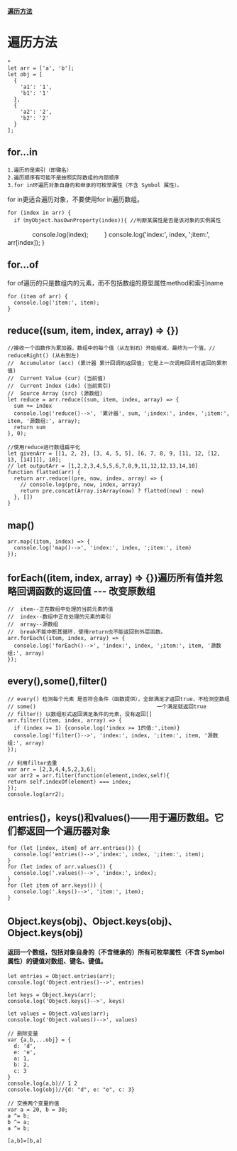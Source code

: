 <a href="#遍历方法">**遍历方法**</a>

# <a name="遍历方法">**遍历方法**</a>
> 
    * 
    let arr = ['a', 'b'];
    let obj = [
      {
        'a1': '1',
        'b1': '1'
      },
      {
        'a2': '2',
        'b2': '2'
      }
    ];

## for...in
>
    1.遍历的是索引（即键名）
    2.遍历顺序有可能不是按照实际数组的内部顺序
    3.for in环遍历对象自身的和继承的可枚举属性（不含 Symbol 属性）。
for in更适合遍历对象，不要使用for in遍历数组。

    for (index in arr) { 
      if（myObject.hasOwnProperty(index)){ //判断某属性是否是该对象的实例属性
　　　　console.log(index);
　　  }
      console.log('index:', index, ';item:', arr[index]);
    }

## for...of
for of遍历的只是数组内的元素，而不包括数组的原型属性method和索引name

    for (item of arr) {
      console.log('item:', item);
    }

## reduce((sum, item, index, array) => {}) 
    //接收一个函数作为累加器，数组中的每个值（从左到右）开始缩减，最终为一个值，// reduceRight() (从右到左)
    //  Accumulator (acc) (累计器 累计回调的返回值; 它是上一次调用回调时返回的累积值)
    //  Current Value (cur) (当前值)
    //  Current Index (idx) (当前索引)
    //  Source Array (src) (源数组)
    let reduce = arr.reduce((sum, item, index, array) => {
      sum += index
      console.log('reduce()-->', '累计器', sum, ';index:', index, ';item:', item, '源数组:', array);
      return sum
    }, 0);

    //使用reduce进行数组扁平化
    let givenArr = [[1, 2, 2], [3, 4, 5, 5], [6, 7, 8, 9, [11, 12, [12, 13, [14]]]], 10];
    // let outputArr = [1,2,2,3,4,5,5,6,7,8,9,11,12,12,13,14,10]
    function flatted(arr) {
      return arr.reduce((pre, now, index, array) => {
        // console.log(pre, now, index, array)
        return pre.concat(Array.isArray(now) ? flatted(now) : now) 
      }, [])
    }

## map()
    arr.map((item, index) => {
      console.log('map()-->', 'index:', index, ';item:', item)
    });


## forEach((item, index, array) => {})遍历所有值并忽略回调函数的返回值 --- 改变原数组
    // 	item--正在数组中处理的当前元素的值
    // 	index--数组中正在处理的元素的索引
    // 	array--源数组
    //  break不能中断其循环，使用return也不能返回到外层函数。
    arr.forEach((item, index, array) => {
      console.log('forEach()-->', 'index:', index, ';item:', item, '源数组:', array)
    });

## every(),some(),filter()
    // every() 检测每个元素 是否符合条件（函数提供），全部满足才返回true，不检测空数组
    // some()                                      一个满足就返回true
    // filter() 以数组形式返回满足条件的元素，没有返回[]
    arr.filter((item, index, array) => {
      if (index >= 1) {console.log('index >= 1的值:',item)}
      console.log('filter()-->', 'index:', index, ';item:', item, '源数组:', array)
    });

    // 利用filter去重
    var arr = [2,3,4,4,5,2,3,6];
    var arr2 = arr.filter(function(element,index,self){
    return self.indexOf(element) === index;
    });
    console.log(arr2);

## entries()，keys()和values()——用于遍历数组。它们都返回一个遍历器对象
    for (let [index, item] of arr.entries()) {
      console.log('entries()-->','index:', index, ';item:', item);
    }
    for (let index of arr.values()) {
      console.log('.values()-->', 'index:', index);
    }
    for (let item of arr.keys()) {
      console.log('.keys()-->', 'item:', item);
    }

  
## Object.keys(obj)、Object.keys(obj)、Object.keys(obj)
#### 返回一个数组，包括对象自身的（不含继承的）所有可枚举属性（不含 Symbol 属性）的键值对数组、键名、键值。  
    let entries = Object.entries(arr);
    console.log('Object.entries()-->', entries)

    let keys = Object.keys(arr);
    console.log('Object.keys()-->', keys)

    let values = Object.values(arr);
    console.log('Object.values()-->', values)

    // 删除变量
    var {a,b,...obj} = {
      d: 'd',
      e: 'e',
      a: 1,
      b: 2,
      c: 3
    }
    console.log(a,b)// 1 2
    console.log(obj)//{d: "d", e: "e", c: 3}

    // 交换两个变量的值
    var a = 20, b = 30;
    a ^= b;
    b ^= a;
    a ^= b;

    [a,b]=[b,a]

## <a name=""></a>
## <a name=""></a>
## <a name=""></a>